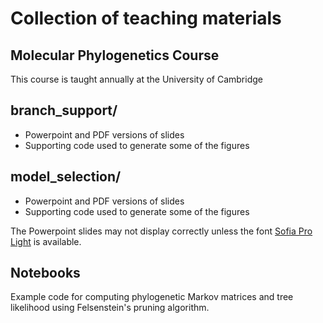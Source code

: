 # Collection of teaching materials

Molecular Phylogenetics Course
------------------------------

This course is taught annually at the University of Cambridge

## branch_support/
  * Powerpoint and PDF versions of slides
  * Supporting code used to generate some of the figures

## model_selection/
  * Powerpoint and PDF versions of slides
  * Supporting code used to generate some of the figures

The Powerpoint slides may not display correctly unless the font 
[Sofia Pro Light](https://www.fontspring.com/fonts/mostardesign/sofia-pro?utm_source=fontsquirrel.com&utm_medium=download_link&utm_campaign=sofia-pro#firstfreeproduct) is available.


Notebooks
---------

Example code for computing phylogenetic Markov matrices and tree likelihood using Felsenstein's pruning algorithm.
